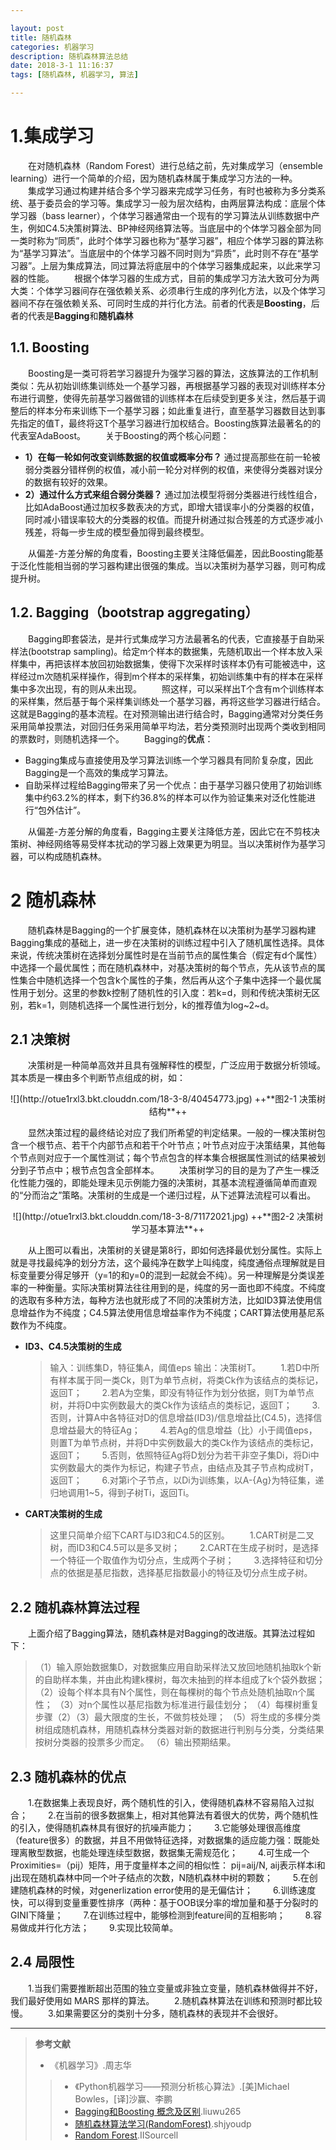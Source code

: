 ```yaml
---

layout: post
title: 随机森林
categories: 机器学习
description: 随机森林算法总结
date: 2018-3-1 11:16:37
tags: [随机森林, 机器学习, 算法]

---
```


# 1.集成学习

　　在对随机森林（Random Forest）进行总结之前，先对集成学习（ensemble learning）进行一个简单的介绍，因为随机森林属于集成学习方法的一种。
　　集成学习通过构建并结合多个学习器来完成学习任务，有时也被称为多分类系统、基于委员会的学习等。集成学习一般为层次结构，由两层算法构成：底层个体学习器（bass learner），个体学习器通常由一个现有的学习算法从训练数据中产生，例如C4.5决策树算法、BP神经网络算法等。当底层中的个体学习器全部为同一类时称为“同质”，此时个体学习器也称为“基学习器”，相应个体学习器的算法称为“基学习算法”。当底层中的个体学习器不同时则为“异质”，此时则不存在“基学习器”。上层为集成算法，同过算法将底层中的个体学习器集成起来，以此来学习器的性能。
　　根据个体学习器的生成方式，目前的集成学习方法大致可分为两大类：个体学习器间存在强依赖关系、必须串行生成的序列化方法，以及个体学习器间不存在强依赖关系、可同时生成的并行化方法。前者的代表是**Boosting**，后者的代表是**Bagging**和**随机森林**

## 1.1. Boosting

　　Boosting是一类可将若学习器提升为强学习器的算法，这族算法的工作机制类似：先从初始训练集训练处一个基学习器，再根据基学习器的表现对训练样本分布进行调整，使得先前基学习器做错的训练样本在后续受到更多关注，然后基于调整后的样本分布来训练下一个基学习器；如此重复进行，直至基学习器数目达到事先指定的值T，最终将这T个基学习器进行加权结合。Boosting族算法最著名的的代表室AdaBoost。
　　关于Boosting的两个核心问题：

- **1）在每一轮如何改变训练数据的权值或概率分布？**
通过提高那些在前一轮被弱分类器分错样例的权值，减小前一轮分对样例的权值，来使得分类器对误分的数据有较好的效果。
- **2）通过什么方式来组合弱分类器？**
通过加法模型将弱分类器进行线性组合，比如AdaBoost通过加权多数表决的方式，即增大错误率小的分类器的权值，同时减小错误率较大的分类器的权值。而提升树通过拟合残差的方式逐步减小残差，将每一步生成的模型叠加得到最终模型。

　　从偏差-方差分解的角度看，Boosting主要关注降低偏差，因此Boosting能基于泛化性能相当弱的学习器构建出很强的集成。当以决策树为基学习器，则可构成提升树。

## 1.2. Bagging（bootstrap aggregating）

　　Bagging即套袋法，是并行式集成学习方法最著名的代表，它直接基于自助采样法(bootstrap sampling)。给定m个样本的数据集，先随机取出一个样本放入采样集中，再把该样本放回初始数据集，使得下次采样时该样本仍有可能被选中，这样经过m次随机采样操作，得到m个样本的采样集，初始训练集中有的样本在采样集中多次出现，有的则从未出现。
　　照这样，可以采样出T个含有m个训练样本的采样集，然后基于每个采样集训练处一个基学习器，再将这些学习器进行结合。这就是Bagging的基本流程。在对预测输出进行结合时，Bagging通常对分类任务采用简单投票法，对回归任务采用简单平均法，若分类预测时出现两个类收到相同的票数时，则随机选择一个。
　　Bagging的**优点**：

- Bagging集成与直接使用及学习算法训练一个学习器具有同阶复杂度，因此Bagging是一个高效的集成学习算法。
- 自助采样过程给Bagging带来了另一个优点：由于基学习器只使用了初始训练集中约63.2%的样本，剩下约36.8%的样本可以作为验证集来对泛化性能进行“包外估计”。

　　从偏差-方差分解的角度看，Bagging主要关注降低方差，因此它在不剪枝决策树、神经网络等易受样本扰动的学习器上效果更为明显。当以决策树作为基学习器，可以构成随机森林。

# 2 随机森林

　　随机森林是Bagging的一个扩展变体，随机森林在以决策树为基学习器构建Bagging集成的基础上，进一步在决策树的训练过程中引入了随机属性选择。具体来说，传统决策树在选择划分属性时是在当前节点的属性集合（假定有d个属性）中选择一个最优属性；而在随机森林中，对基决策树的每个节点，先从该节点的属性集合中随机选择一个包含k个属性的子集，然后再从这个子集中选择一个最优属性用于划分。这里的参数k控制了随机性的引入度：若k=d，则和传统决策树无区别，若k=1，则随机选择一个属性进行划分，k的推荐值为log~2~d。

## 2.1 决策树

　　决策树是一种简单高效并且具有强解释性的模型，广泛应用于数据分析领域。其本质是一棵由多个判断节点组成的树，如：


<center>![](http://otue1rxl3.bkt.clouddn.com/18-3-8/40454773.jpg)
++**图2-1 决策树结构**++
</center>



　　显然决策过程的最终结论对应了我们所希望的判定结果。一般的一棵决策树包含一个根节点、若干个内部节点和若干个叶节点；叶节点对应于决策结果，其他每个节点则对应于一个属性测试；每个节点包含的样本集合根据属性测试的结果被划分到子节点中；根节点包含全部样本。
　　决策树学习的目的是为了产生一棵泛化性能力强的，即能处理未见示例能力强的决策树，其基本流程遵循简单而直观的“分而治之”策略。决策树的生成是一个递归过程，从下述算法流程可以看出。


<center>![](http://otue1rxl3.bkt.clouddn.com/18-3-8/71172021.jpg)
++**图2-2 决策树学习基本算法**++</center>



　　从上图可以看出，决策树的关键是第8行，即如何选择最优划分属性。实际上就是寻找最纯净的划分方法，这个最纯净在数学上叫纯度，纯度通俗点理解就是目标变量要分得足够开（y=1的和y=0的混到一起就会不纯）。另一种理解是分类误差率的一种衡量。实际决策树算法往往用到的是，纯度的另一面也即不纯度。不纯度的选取有多种方法，每种方法也就形成了不同的决策树方法，比如ID3算法使用信息增益作为不纯度；C4.5算法使用信息增益率作为不纯度；CART算法使用基尼系数作为不纯度。

- **ID3、C4.5决策树的生成**

  > 输入：训练集D，特征集A，阈值eps 输出：决策树T。
　　1.若D中所有样本属于同一类Ck，则T为单节点树，将类Ck作为该结点的类标记，返回T；
　　2.若A为空集，即没有特征作为划分依据，则T为单节点树，并将D中实例数最大的类Ck作为该结点的类标记，返回T；
　　3.否则，计算A中各特征对D的信息增益(ID3)/信息增益比(C4.5)，选择信息增益最大的特征Ag；
　　4.若Ag的信息增益（比）小于阈值eps，则置T为单节点树，并将D中实例数最大的类Ck作为该结点的类标记，返回T；
　　5.否则，依照特征Ag将D划分为若干非空子集Di，将Di中实例数最大的类作为标记，构建子节点，由结点及其子节点构成树T，返回T；
　　6.对第i个子节点，以Di为训练集，以A-{Ag}为特征集，递归地调用1~5，得到子树Ti，返回Ti。
- **CART决策树的生成**

  > 这里只简单介绍下CART与ID3和C4.5的区别。
　　1.CART树是二叉树，而ID3和C4.5可以是多叉树；
　　2.CART在生成子树时，是选择一个特征一个取值作为切分点，生成两个子树；
　　3.选择特征和切分点的依据是基尼指数，选择基尼指数最小的特征及切分点生成子树。

## 2.2 随机森林算法过程

　　上面介绍了Bagging算法，随机森林是对Bagging的改进版。其算法过程如下：

> （1）输入原始数据集D，对数据集应用自助采样法又放回地随机抽取k个新的自助样本集，并由此构建k棵树，每次未抽到的样本组成了k个袋外数据；
（2）设每个样本具有N个属性，则在每棵树的每个节点处随机抽取n个属性；
（3）对n个属性以基尼指数为标准进行最佳划分；
（4）每棵树重复步骤（2）（3）最大限度的生长，不做剪枝处理；
（5）将生成的多棵分类树组成随机森林，用随机森林分类器对新的数据进行判别与分类，分类结果按树分类器的投票多少而定。
（6）输出预期结果。

## 2.3 随机森林的优点

　　1.在数据集上表现良好，两个随机性的引入，使得随机森林不容易陷入过拟合；
　　2.在当前的很多数据集上，相对其他算法有着很大的优势，两个随机性的引入，使得随机森林具有很好的抗噪声能力；
　　3.它能够处理很高维度（feature很多）的数据，并且不用做特征选择，对数据集的适应能力强：既能处理离散型数据，也能处理连续型数据，数据集无需规范化；
　　4.可生成一个Proximities=（pij）矩阵，用于度量样本之间的相似性： pij=aij/N, aij表示样本i和j出现在随机森林中同一个叶子结点的次数，N随机森林中树的颗数；
　　5.在创建随机森林的时候，对generlization error使用的是无偏估计；
　　6.训练速度快，可以得到变量重要性排序（两种：基于OOB误分率的增加量和基于分裂时的GINI下降量；
　　7.在训练过程中，能够检测到feature间的互相影响；
　　8.容易做成并行化方法；
　　9.实现比较简单。

## 2.4 局限性

　　1.当我们需要推断超出范围的独立变量或非独立变量，随机森林做得并不好，我们最好使用如 MARS 那样的算法。
　　2.随机森林算法在训练和预测时都比较慢。
　　3.如果需要区分的类别十分多，随机森林的表现并不会很好。

---

> **参考文献**
> 
> - 《机器学习》.周志华
> > - 《Python机器学习——预测分析核心算法》.[美]Michael Bowles，[译]沙赢、李鹏
> > - [Bagging和Boosting 概念及区别](https://www.cnblogs.com/liuwu265/p/4690486.html).liuwu265
> > - [随机森林算法学习(RandomForest)](http://blog.csdn.net/qq547276542/article/details/78304454).shjyoudp
> > - [Random Forest](https://github.com/gitleej/random_forests).IISourcell
